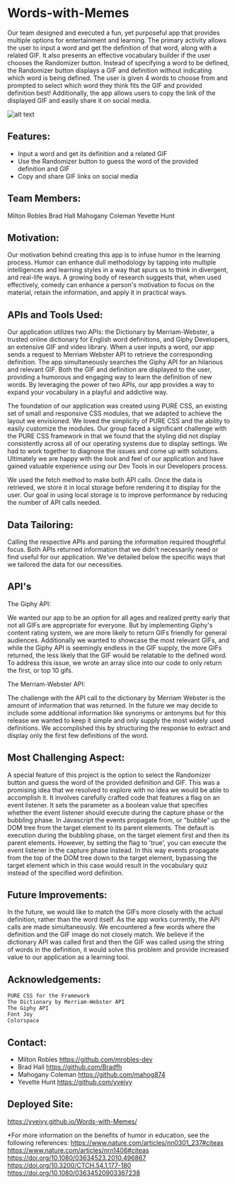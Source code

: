 # Words-with-Memes

Our team designed and executed a fun, yet purposeful app that provides multiple options for entertainment and learning. The primary activity allows the user to input a word and get the definition of that word, along with a related GIF. It also presents an effective vocabulary builder if the user chooses the Randomizer button. Instead of specifying a word to be defined, the Randomizer button displays a GIF and definition without indicating which word is being defined. The user is given 4 words to choose from and prompted to select which word they think fits the GIF and provided definition best! Additionally, the app allows users to copy the link of the displayed GIF and easily share it on social media.

![alt text]("./assets/Words-with-Memes-screencapture.jpg")


## Features:

   - Input a word and get its definition and a related GIF
   - Use the Randomizer button to guess the word of the provided   
   definition and GIF
   - Copy and share GIF links on social media    

## Team Members:

Milton Robles
Brad Hall
Mahogany Coleman
Yevette Hunt

## Motivation:

Our motivation behind creating this app is to infuse humor in the learning process. Humor can enhance dull methodology by tapping into multiple intelligences and learning styles in a way that spurs us to think in divergent, and real-life ways. A growing body of research suggests that, when used effectively, comedy can enhance a person's motivation to focus on the material, retain the information, and apply it in practical ways.

## APIs and Tools Used:

Our application utilizes two APIs: the Dictionary by Merriam-Webster, a trusted online dictionary for English word definitions, and Giphy Developers, an extensive GIF and video library. When a user inputs a word, our app sends a request to Merriam Webster API to retrieve the corresponding definition. The app simultaneously searches the Giphy API for an hilarious and relevant GIF. Both the GIF and definition are displayed to the user, providing a humorous and engaging way to learn the definition of new words. By leveraging the power of two APIs, our app provides a way to expand your vocabulary in a playful and addictive way.

The foundation of our application was created using PURE CSS, an existing set of small and responsive CSS modules, that we adapted to achieve the layout we envisioned. We loved the simplicity of PURE CSS and the ability to easily customize the modules. Our group faced a significant challenge with the PURE CSS framework in that we found that the styling did not display consistently across all of our operating systems due to display settings. We had to work together to diagnose the issues and come up with solutions. Ultimately we are happy with the look and feel of our application and have gained valuable experience using our Dev Tools in our Developers process.

We used the fetch method to make both API calls. Once the data is retrieved, we store it in local storage before rendering it to display for the user. Our goal in using local storage is to improve performance by reducing the number of API calls needed.

## Data Tailoring:

Calling the respective APIs and parsing the information required thoughtful focus. Both APIs returned information that we didn't necessarily need or find useful for our application. We've detailed below the specific ways that we tailored the data for our necessities.

## API's
The Giphy API:

We wanted our app to be an option for all ages and realized pretty early that not all GIFs are appropriate for everyone. But by implementing Giphy's content rating system, we are more likely to return GIFs friendly for general audiences. 
Additionally we wanted to showcase the most relevant GIFs, and while the Giphy API is seemingly endless in the GIF supply, the more GIFs returned, the less likely that the GIF would be relatable to the defined word. To address this issue, we wrote an array slice into our code to only return the first, or top 10 gifs. 

The Merriam-Webster API:

The challenge with the API call to the dictionary by Merriam Webster is the amount of information that was returned. In the future we may decide to include some additional information like synonyms or antonyms but for this release we wanted to keep it simple and only supply the most widely used definitions. We accomplished this by structuring the response to extract and display only the first few definitions of the word.

## Most Challenging Aspect:

A special feature of this project is the option to select the Randomizer button and guess the word of the provided definition and GIF. This was a promising idea that we resolved to explore with no idea we would be able to accomplish it. It involves carefully crafted code that features a flag on an event listener. It sets the parameter as a boolean value that specifies whether the event listener should execute during the capture phase or the bubbling phase. In Javascript the events propagate from, or "bubble" up the DOM tree from the target element to its parent elements. The default is execution during the bubbling phase, on the target element first and then its parent elements. However, by setting the flag to 'true', you can execute the event listener in the capture phase instead. In this way events propagate from the top of the DOM tree down to the target element, bypassing the target element which in this case would result in the vocabulary quiz instead of the specified word definition.

## Future Improvements:

In the future, we would like to match the GIFs more closely with the actual definition, rather than the word itself. As the app works currently, the API calls are made simultaneously. We encountered a few words where the definition and the GIF image do not closely match. We believe if the dictionary API was called first and then the GIF was called using the string of words in the definition, it would solve this problem and provide increased value to our application as a learning tool.

## Acknowledgements:
    PURE CSS for the Framework
    The Dictionary by Merriam-Webster API
    The Giphy API
    Font Joy
    Colorspace

## Contact:
   - Milton Robles https://github.com/mrobles-dev
   - Brad Hall https://github.com/Bradfh
   - Mahogany Coleman https://github.com/mahog874
   - Yevette Hunt https://github.com/yveivy

## Deployed Site:
https://yveivy.github.io/Words-with-Memes/


 *For more information on the benefits of humor in education, see the following references:
 https://www.nature.com/articles/nn0301_237#citeas
 https://www.nature.com/articles/nrn1406#citeas
 https://doi.org/10.1080/03634523.2010.496867
 https://doi.org/10.3200/CTCH.54.1.177-180
 https://doi.org/10.1080/03634520903367238






